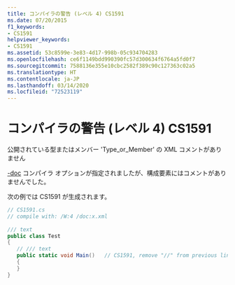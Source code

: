```yaml
---
title: コンパイラの警告 (レベル 4) CS1591
ms.date: 07/20/2015
f1_keywords:
- CS1591
helpviewer_keywords:
- CS1591
ms.assetid: 53c8599e-3e83-4d17-998b-05c934704283
ms.openlocfilehash: ce6f1149bdd990390fc57d300634f6764a5fd0f7
ms.sourcegitcommit: 7588136e355e10cbc2582f389c90c127363c02a5
ms.translationtype: HT
ms.contentlocale: ja-JP
ms.lasthandoff: 03/14/2020
ms.locfileid: "72523119"
---
```

# <a name="compiler-warning-level-4-cs1591"></a>コンパイラの警告 (レベル 4) CS1591
公開されている型またはメンバー 'Type_or_Member' の XML コメントがありません  
  
 [-doc](../compiler-options/doc-compiler-option.md) コンパイラ オプションが指定されましたが、構成要素にはコメントがありませんでした。  
  
 次の例では CS1591 が生成されます。  
  
```csharp  
// CS1591.cs  
// compile with: /W:4 /doc:x.xml  
  
/// text  
public class Test  
{  
   // /// text  
   public static void Main()   // CS1591, remove "//" from previous line  
   {  
   }  
}  
```
